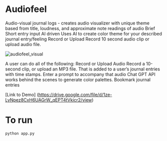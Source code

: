 # Audiofeel

Audio-visual journal logs - creates audio visualizer with unique theme based from title, loudness, and approximate note readings of audio
Brief
Short entry input
AI driven
Uses AI to create color theme for your described journal entry/feeling
Record or Upload
Record 10 second audio clip or upload audio file.


![audiofeel_visual](https://github.com/ghobbs03/song_visualizer/assets/35367152/89aa4f77-ffd3-4155-bcd4-96d93130369e)


A user can do all of the following:
Record or Upload Audio
Record a 10-second clip, or upload an MP3 file. That is added to a user’s journal entries with time stamps.
Enter a prompt to accompany that audio
Chat GPT API works behind the scenes to generate color palettes.
Bookmark journal entries

[Link to Demo] (https://drive.google.com/file/d/1ze-LyNpez8CxH6UAGrW_qEPT4tVkicr2/view)

# To run
```
python app.py
```
